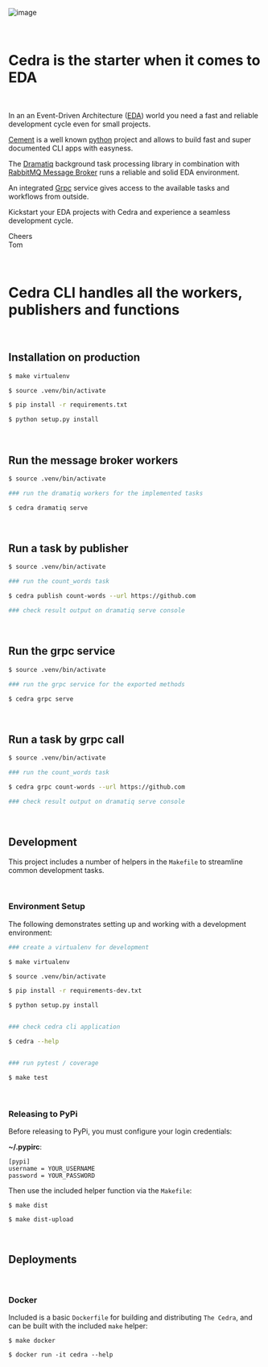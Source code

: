 ![image](https://github.com/TomFreudenberg/cedra/assets/410087/52b705f1-14a1-464f-8939-f02da974ee1f)

<br/>

# Cedra is the starter when it comes to EDA

<br/>

In an an Event-Driven Architecture ([EDA](https://en.wikipedia.org/wiki/Event-driven_architecture)) world you need a fast and reliable development cycle even for small projects.

[Cement](https://builtoncement.com) is a well known [python](https://www.python.org) project and allows to build fast and super documented CLI apps with easyness.

The [Dramatiq](https://dramatiq.io) background task processing library in combination with [RabbitMQ Message Broker](https://www.rabbitmq.com) runs a reliable and solid EDA environment.

An integrated [Grpc](https://grpc.io) service gives access to the available tasks and workflows from outside.

Kickstart your EDA projects with Cedra and experience a seamless development cycle.

Cheers<br/>
Tom

<br/>

# Cedra CLI handles all the workers, publishers and functions

<br/>

## Installation on production

```bash
$ make virtualenv

$ source .venv/bin/activate

$ pip install -r requirements.txt

$ python setup.py install
```

<br/>

## Run the message broker workers

```bash
$ source .venv/bin/activate

### run the dramatiq workers for the implemented tasks

$ cedra dramatiq serve
```

<br/>

## Run a task by publisher

```bash
$ source .venv/bin/activate

### run the count_words task

$ cedra publish count-words --url https://github.com

### check result output on dramatiq serve console
```

<br/>

## Run the grpc service

```bash
$ source .venv/bin/activate

### run the grpc service for the exported methods

$ cedra grpc serve
```

<br/>

## Run a task by grpc call

```bash
$ source .venv/bin/activate

### run the count_words task

$ cedra grpc count-words --url https://github.com

### check result output on dramatiq serve console
```

<br/>

## Development

This project includes a number of helpers in the `Makefile` to streamline common development tasks.

<br/>

### Environment Setup

The following demonstrates setting up and working with a development environment:

```bash
### create a virtualenv for development

$ make virtualenv

$ source .venv/bin/activate

$ pip install -r requirements-dev.txt

$ python setup.py install


### check cedra cli application

$ cedra --help


### run pytest / coverage

$ make test
```

<br/>

### Releasing to PyPi

Before releasing to PyPi, you must configure your login credentials:

**~/.pypirc**:

```
[pypi]
username = YOUR_USERNAME
password = YOUR_PASSWORD
```

Then use the included helper function via the `Makefile`:

```
$ make dist

$ make dist-upload
```

<br/>

## Deployments

<br/>

### Docker

Included is a basic `Dockerfile` for building and distributing `The Cedra`,
and can be built with the included `make` helper:

```
$ make docker

$ docker run -it cedra --help
```
